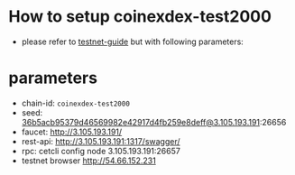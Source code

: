 # How to setup coinexdex-test2000

- please refer to [testnet-guide](https://github.com/coinexchain/testnets/blob/master/coinexdex-test/testnet-guide.md) but with following parameters:

# parameters

- chain-id:          `coinexdex-test2000`
- seed:              36b5acb95379d46569982e42917d4fb259e8deff@3.105.193.191:26656
- faucet:            http://3.105.193.191/
- rest-api:          http://3.105.193.191:1317/swagger/
- rpc:               cetcli config node 3.105.193.191:26657
- testnet browser    http://54.66.152.231
